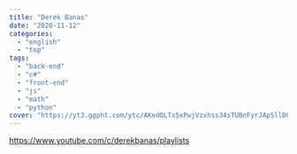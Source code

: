 ```yaml
---
title: "Derek Banas"
date: "2020-11-12"
categories:
  - "english"
  - "top"
tags:
  - "back-end"
  - "c#"
  - "front-end"
  - "js"
  - "math"
  - "python"
cover: "https://yt3.ggpht.com/ytc/AKedOLTs5xPwjVzxhss34sTUBnFyrJApSllD0pa3oQaOhw=s88-c-k-c0x00ffffff-no-rj"
---
```


https://www.youtube.com/c/derekbanas/playlists
